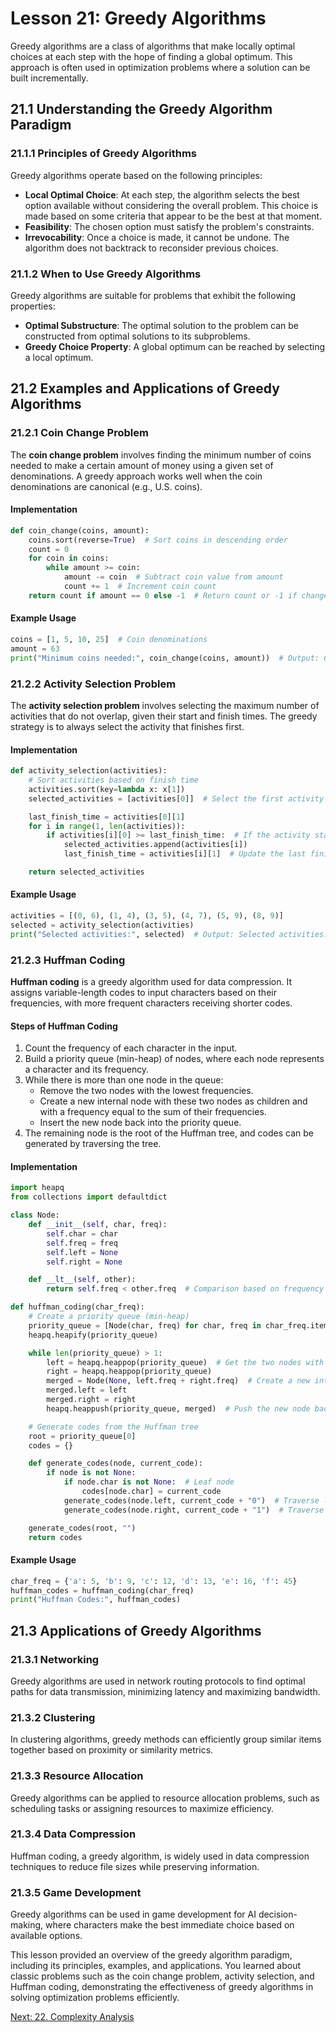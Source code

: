 # Lesson 21: Greedy Algorithms

Greedy algorithms are a class of algorithms that make locally optimal choices at each step with the hope of finding a global optimum. This approach is often used in optimization problems where a solution can be built incrementally.

## 21.1 Understanding the Greedy Algorithm Paradigm

### 21.1.1 Principles of Greedy Algorithms
Greedy algorithms operate based on the following principles:
- **Local Optimal Choice**: At each step, the algorithm selects the best option available without considering the overall problem. This choice is made based on some criteria that appear to be the best at that moment.
- **Feasibility**: The chosen option must satisfy the problem's constraints.
- **Irrevocability**: Once a choice is made, it cannot be undone. The algorithm does not backtrack to reconsider previous choices.

### 21.1.2 When to Use Greedy Algorithms
Greedy algorithms are suitable for problems that exhibit the following properties:
- **Optimal Substructure**: The optimal solution to the problem can be constructed from optimal solutions to its subproblems.
- **Greedy Choice Property**: A global optimum can be reached by selecting a local optimum.

## 21.2 Examples and Applications of Greedy Algorithms

### 21.2.1 Coin Change Problem
The **coin change problem** involves finding the minimum number of coins needed to make a certain amount of money using a given set of denominations. A greedy approach works well when the coin denominations are canonical (e.g., U.S. coins).

#### Implementation
```python
def coin_change(coins, amount):
    coins.sort(reverse=True)  # Sort coins in descending order
    count = 0
    for coin in coins:
        while amount >= coin:
            amount -= coin  # Subtract coin value from amount
            count += 1  # Increment coin count
    return count if amount == 0 else -1  # Return count or -1 if change cannot be made
```

#### Example Usage
```python
coins = [1, 5, 10, 25]  # Coin denominations
amount = 63
print("Minimum coins needed:", coin_change(coins, amount))  # Output: 6 (2 quarters, 1 dime, 1 nickel, 3 pennies)
```

### 21.2.2 Activity Selection Problem
The **activity selection problem** involves selecting the maximum number of activities that do not overlap, given their start and finish times. The greedy strategy is to always select the activity that finishes first.

#### Implementation
```python
def activity_selection(activities):
    # Sort activities based on finish time
    activities.sort(key=lambda x: x[1])
    selected_activities = [activities[0]]  # Select the first activity

    last_finish_time = activities[0][1]
    for i in range(1, len(activities)):
        if activities[i][0] >= last_finish_time:  # If the activity starts after the last selected one finishes
            selected_activities.append(activities[i])
            last_finish_time = activities[i][1]  # Update the last finish time

    return selected_activities
```

#### Example Usage
```python
activities = [(0, 6), (1, 4), (3, 5), (4, 7), (5, 9), (8, 9)]
selected = activity_selection(activities)
print("Selected activities:", selected)  # Output: Selected activities: [(0, 6), (6, 9)]
```

### 21.2.3 Huffman Coding
**Huffman coding** is a greedy algorithm used for data compression. It assigns variable-length codes to input characters based on their frequencies, with more frequent characters receiving shorter codes.

#### Steps of Huffman Coding
1. Count the frequency of each character in the input.
2. Build a priority queue (min-heap) of nodes, where each node represents a character and its frequency.
3. While there is more than one node in the queue:
   - Remove the two nodes with the lowest frequencies.
   - Create a new internal node with these two nodes as children and with a frequency equal to the sum of their frequencies.
   - Insert the new node back into the priority queue.
4. The remaining node is the root of the Huffman tree, and codes can be generated by traversing the tree.

#### Implementation
```python
import heapq
from collections import defaultdict

class Node:
    def __init__(self, char, freq):
        self.char = char
        self.freq = freq
        self.left = None
        self.right = None

    def __lt__(self, other):
        return self.freq < other.freq  # Comparison based on frequency

def huffman_coding(char_freq):
    # Create a priority queue (min-heap)
    priority_queue = [Node(char, freq) for char, freq in char_freq.items()]
    heapq.heapify(priority_queue)

    while len(priority_queue) > 1:
        left = heapq.heappop(priority_queue)  # Get the two nodes with the lowest frequency
        right = heapq.heappop(priority_queue)
        merged = Node(None, left.freq + right.freq)  # Create a new internal node
        merged.left = left
        merged.right = right
        heapq.heappush(priority_queue, merged)  # Push the new node back into the queue

    # Generate codes from the Huffman tree
    root = priority_queue[0]
    codes = {}

    def generate_codes(node, current_code):
        if node is not None:
            if node.char is not None:  # Leaf node
                codes[node.char] = current_code
            generate_codes(node.left, current_code + "0")  # Traverse left
            generate_codes(node.right, current_code + "1")  # Traverse right

    generate_codes(root, "")
    return codes
```

#### Example Usage
```python
char_freq = {'a': 5, 'b': 9, 'c': 12, 'd': 13, 'e': 16, 'f': 45}
huffman_codes = huffman_coding(char_freq)
print("Huffman Codes:", huffman_codes)
```

## 21.3 Applications of Greedy Algorithms

### 21.3.1 Networking
Greedy algorithms are used in network routing protocols to find optimal paths for data transmission, minimizing latency and maximizing bandwidth.

### 21.3.2 Clustering
In clustering algorithms, greedy methods can efficiently group similar items together based on proximity or similarity metrics.

### 21.3.3 Resource Allocation
Greedy algorithms can be applied to resource allocation problems, such as scheduling tasks or assigning resources to maximize efficiency.

### 21.3.4 Data Compression
Huffman coding, a greedy algorithm, is widely used in data compression techniques to reduce file sizes while preserving information.

### 21.3.5 Game Development
Greedy algorithms can be used in game development for AI decision-making, where characters make the best immediate choice based on available options.

This lesson provided an overview of the greedy algorithm paradigm, including its principles, examples, and applications. You learned about classic problems such as the coin change problem, activity selection, and Huffman coding, demonstrating the effectiveness of greedy algorithms in solving optimization problems efficiently.

[Next: 22. Complexity Analysis](./22-complexity-analysis.md)